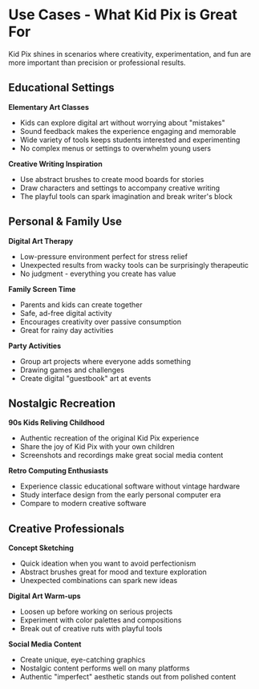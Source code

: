 # Use Cases - What Kid Pix is Great For

Kid Pix shines in scenarios where creativity, experimentation, and fun are more important than precision or professional results.

## Educational Settings

**Elementary Art Classes**
- Kids can explore digital art without worrying about "mistakes"
- Sound feedback makes the experience engaging and memorable
- Wide variety of tools keeps students interested and experimenting
- No complex menus or settings to overwhelm young users

**Creative Writing Inspiration**
- Use abstract brushes to create mood boards for stories
- Draw characters and settings to accompany creative writing
- The playful tools can spark imagination and break writer's block

## Personal & Family Use

**Digital Art Therapy**
- Low-pressure environment perfect for stress relief
- Unexpected results from wacky tools can be surprisingly therapeutic
- No judgment - everything you create has value

**Family Screen Time**
- Parents and kids can create together
- Safe, ad-free digital activity
- Encourages creativity over passive consumption
- Great for rainy day activities

**Party Activities**
- Group art projects where everyone adds something
- Drawing games and challenges
- Create digital "guestbook" art at events

## Nostalgic Recreation

**90s Kids Reliving Childhood**
- Authentic recreation of the original Kid Pix experience
- Share the joy of Kid Pix with your own children
- Screenshots and recordings make great social media content

**Retro Computing Enthusiasts**
- Experience classic educational software without vintage hardware
- Study interface design from the early personal computer era
- Compare to modern creative software

## Creative Professionals

**Concept Sketching**
- Quick ideation when you want to avoid perfectionism
- Abstract brushes great for mood and texture exploration
- Unexpected combinations can spark new ideas

**Digital Art Warm-ups**
- Loosen up before working on serious projects
- Experiment with color palettes and compositions
- Break out of creative ruts with playful tools

**Social Media Content**
- Create unique, eye-catching graphics
- Nostalgic content performs well on many platforms
- Authentic "imperfect" aesthetic stands out from polished content